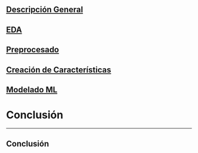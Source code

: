 ## [Descripción General](../README.md)
## [EDA](../data_exploration/exploration.md)
## [Preprocesado](../preprocessing/cleaning.md)
## [Creación de Características](../feature_creation/features.md)
## [Modelado ML](../model_building/model.md)
# Conclusión

---

## Conclusión